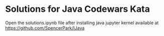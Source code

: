 # Solutions for Java Codewars Kata
Open the solutions.ipynb file after installing java jupyter kernel available at https://github.com/SpencerPark/IJava